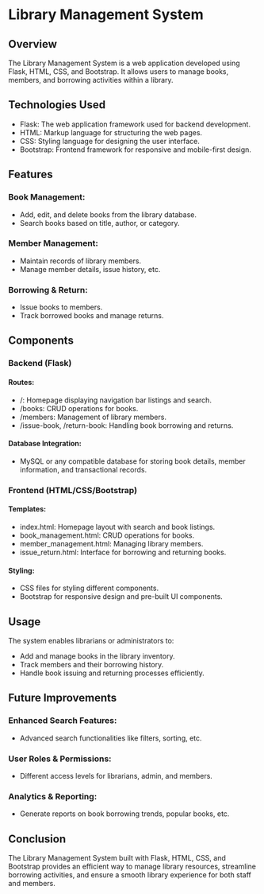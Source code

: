 # Library Management System

## Overview
The Library Management System is a web application developed using Flask, HTML, CSS, and Bootstrap. It allows users to manage books, members, and borrowing activities within a library.

## Technologies Used
- Flask: The web application framework used for backend development.
- HTML: Markup language for structuring the web pages.
- CSS: Styling language for designing the user interface.
- Bootstrap: Frontend framework for responsive and mobile-first design.

## Features
### Book Management:
- Add, edit, and delete books from the library database.
- Search books based on title, author, or category.

### Member Management:
- Maintain records of library members.
- Manage member details, issue history, etc.

### Borrowing & Return:
- Issue books to members.
- Track borrowed books and manage returns.

## Components
### Backend (Flask)
#### Routes:
- /: Homepage displaying navigation bar listings and search.
- /books: CRUD operations for books.
- /members: Management of library members.
- /issue-book, /return-book: Handling book borrowing and returns.

#### Database Integration:
- MySQL or any compatible database for storing book details, member information, and transactional records.

### Frontend (HTML/CSS/Bootstrap)
#### Templates:
- index.html: Homepage layout with search and book listings.
- book_management.html: CRUD operations for books.
- member_management.html: Managing library members.
- issue_return.html: Interface for borrowing and returning books.

#### Styling:
- CSS files for styling different components.
- Bootstrap for responsive design and pre-built UI components.

## Usage
The system enables librarians or administrators to:
- Add and manage books in the library inventory.
- Track members and their borrowing history.
- Handle book issuing and returning processes efficiently.

## Future Improvements
### Enhanced Search Features:
- Advanced search functionalities like filters, sorting, etc.

### User Roles & Permissions:
- Different access levels for librarians, admin, and members.

### Analytics & Reporting:
- Generate reports on book borrowing trends, popular books, etc.

## Conclusion
The Library Management System built with Flask, HTML, CSS, and Bootstrap provides an efficient way to manage library resources, streamline borrowing activities, and ensure a smooth library experience for both staff and members.
